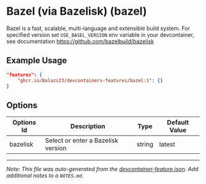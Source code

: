 
# Bazel (via Bazelisk) (bazel)

Bazel is a fast, scalable, multi-language and extensible build system. For specified version set `USE_BASEL_VERSION` env variable in your devcontainer, see documentation https://github.com/bazelbuild/bazelisk

## Example Usage

```json
"features": {
    "ghcr.io/Balazs23/devcontainers-features/bazel:1": {}
}
```

## Options

| Options Id | Description | Type | Default Value |
|-----|-----|-----|-----|
| bazelisk | Select or enter a Bazelisk version | string | latest |



---

_Note: This file was auto-generated from the [devcontainer-feature.json](https://github.com/Balazs23/devcontainers-features/blob/main/src/bazel/devcontainer-feature.json).  Add additional notes to a `NOTES.md`._

